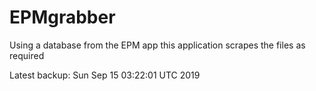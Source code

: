 # EPMgrabber
Using a database from the EPM app this application scrapes the files as required


Latest backup: Sun Sep 15 03:22:01 UTC 2019
